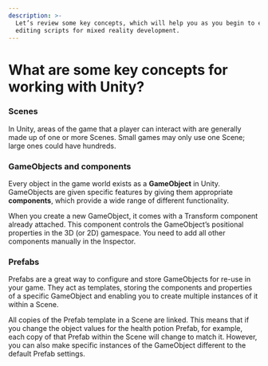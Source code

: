 ```yaml
---
description: >-
  Let’s review some key concepts, which will help you as you begin to explore
  editing scripts for mixed reality development.
---
```


# What are some key concepts for working with Unity?

### Scenes

In Unity, areas of the game that a player can interact with are generally made up of one or more Scenes. Small games may only use one Scene; large ones could have hundreds.

### GameObjects and components

Every object in the game world exists as a **GameObject** in Unity. GameObjects are given specific features by giving them appropriate **components**, which provide a wide range of different functionality. 

When you create a new GameObject, it comes with a Transform component already attached. This component controls the GameObject’s positional properties in the 3D \(or 2D\) gamespace. You need to add all other components manually in the Inspector.

### Prefabs

Prefabs are a great way to configure and store GameObjects for re-use in your game. They act as templates, storing the components and properties of a specific GameObject and enabling you to create multiple instances of it within a Scene.

All copies of the Prefab template in a Scene are linked. This means that if you change the object values for the health potion Prefab, for example, each copy of that Prefab within the Scene will change to match it. However, you can also make specific instances of the GameObject different to the default Prefab settings.

